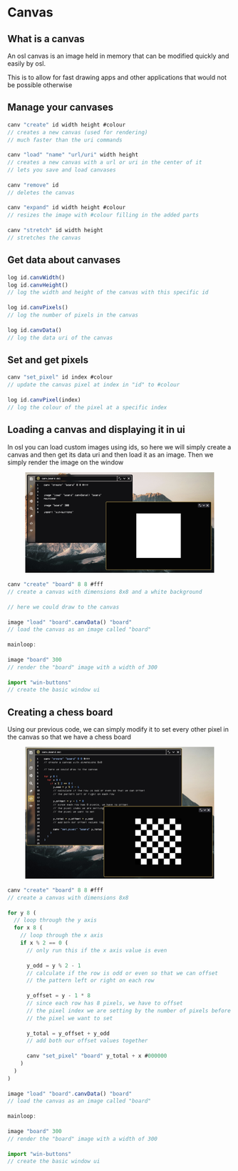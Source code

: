 # Canvas

## What is a canvas

An osl canvas is an image held in memory that can be modified quickly and easily by osl.

This is to allow for fast drawing apps and other applications that would not be possible otherwise

## Manage your canvases

```js
canv "create" id width height #colour
// creates a new canvas (used for rendering)
// much faster than the uri commands

canv "load" "name" "url/uri" width height
// creates a new canvas with a url or uri in the center of it
// lets you save and load canvases

canv "remove" id
// deletes the canvas

canv "expand" id width height #colour
// resizes the image with #colour filling in the added parts

canv "stretch" id width height
// stretches the canvas
```

## Get data about canvases

```js
log id.canvWidth()
log id.canvHeight()
// log the width and height of the canvas with this specific id

log id.canvPixels()
// log the number of pixels in the canvas

log id.canvData()
// log the data uri of the canvas
```

## Set and get pixels

```js
canv "set_pixel" id index #colour
// update the canvas pixel at index in "id" to #colour

log id.canvPixel(index)
// log the colour of the pixel at a specific index
```

## Loading a canvas and displaying it in ui

In osl you can load custom images using ids, so here we will simply create a canvas and then get its data uri and then load it as an image. Then we simply render the image on the window

<figure><img src="../../../.gitbook/assets/Screenshot 2024-10-11 at 09.41.15.png" alt=""><figcaption></figcaption></figure>

```javascript
canv "create" "board" 8 8 #fff
// create a canvas with dimensions 8x8 and a white background

// here we could draw to the canvas

image "load" "board".canvData() "board"
// load the canvas as an image called "board"

mainloop:

image "board" 300
// render the "board" image with a width of 300

import "win-buttons"
// create the basic window ui
```

## Creating a chess board

Using our previous code, we can simply modify it to set every other pixel in the canvas so that we have a chess board

<figure><img src="../../../.gitbook/assets/image.png" alt=""><figcaption></figcaption></figure>

```javascript
canv "create" "board" 8 8 #fff
// create a canvas with dimensions 8x8

for y 8 (
  // loop through the y axis
  for x 8 (
    // loop through the x axis
    if x % 2 == 0 (
      // only run this if the x axis value is even
    
      y_odd = y % 2 - 1
      // calculate if the row is odd or even so that we can offset
      // the pattern left or right on each row
      
      y_offset = y - 1 * 8
      // since each row has 8 pixels, we have to offset
      // the pixel index we are setting by the number of pixels before
      // the pixel we want to set
      
      y_total = y_offset + y_odd
      // add both our offset values together
      
      canv "set_pixel" "board" y_total + x #000000
    )
  )
)

image "load" "board".canvData() "board"
// load the canvas as an image called "board"

mainloop:

image "board" 300
// render the "board" image with a width of 300

import "win-buttons"
// create the basic window ui
```

